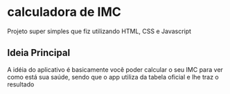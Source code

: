 # calculadora de IMC

<p> Projeto super simples que fiz utilizando HTML, CSS e Javascript </p>
  
 <h2> Ideia Principal </h2>
 
 <p> A idéia do aplicativo é basicamente você poder calcular o seu IMC para ver como está sua saúde, sendo que o app utiliza da tabela oficial e lhe traz o resultado </p>
 
